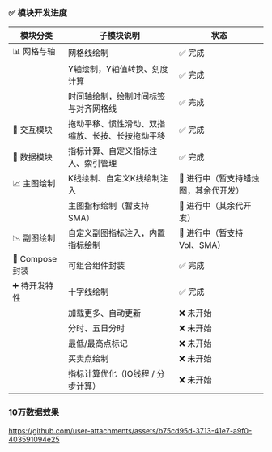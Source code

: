 
### ✅ 模块开发进度

| 模块分类       | 子模块说明                    | 状态                   |
|----------------|--------------------------|----------------------|
| 📊 网格与轴     | 网格线绘制                    | ✅ 完成                 |
|                | Y轴绘制，Y轴值转换、刻度计算          | ✅ 完成                 |
|                | 时间轴绘制，绘制时间标签与对齐网格线       | ✅ 完成                 |
| 🎯 交互模块     | 拖动平移、惯性滑动、双指缩放、长按、长按拖动平移 | ✅ 完成                 |
| 🧠 数据模块     | 指标计算、自定义指标注入、索引管理        | ✅ 完成                 |
| 📈 主图绘制     | K线绘制、自定义K线绘制注入           | 🚧 进行中（暂支持蜡烛图，其余代开发） |
|                | 主图指标绘制（暂支持 SMA）          | 🚧 进行中（其余代开发）        |
| 📉 副图绘制     | 自定义副图指标注入，内置指标绘制         | 🚧 进行中（暂支持 Vol、SMA）  |
| 🧩 Compose封装  | 可组合组件封装                  | ✅ 完成                 |
| ➕ 待开发特性   | 十字线绘制                    | ✅ 完成                |
|                | 加载更多、自动更新                | ❌ 未开始                |
|                | 分时、五日分时                  | ❌ 未开始                |
|                | 最低/最高点标记                 | ❌ 未开始                |
|                | 买卖点绘制                    | ❌ 未开始                |
|                | 指标计算优化（IO线程 / 分步计算）      | ❌ 未开始                |

### 10万数据效果
https://github.com/user-attachments/assets/b75cd95d-3713-41e7-a9f0-403591094e25
